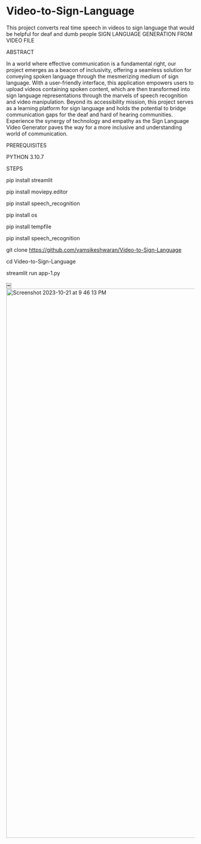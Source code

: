 # Video-to-Sign-Language
This project converts real time speech in videos to sign language that would be helpful for deaf and dumb people
SIGN LANGUAGE GENERATION FROM VIDEO FILE

ABSTRACT

In a world where effective communication is a fundamental right, our project emerges as a beacon of inclusivity, offering a seamless solution for conveying spoken language through the mesmerizing medium of sign language. With a user-friendly interface, this application empowers users to upload videos containing spoken content, which are then transformed into sign language representations through the marvels of speech recognition and video manipulation. Beyond its accessibility mission, this project serves as a learning platform for sign language and holds the potential to bridge communication gaps for the deaf and hard of hearing communities. Experience the synergy of technology and empathy as the Sign Language Video Generator paves the way for a more inclusive and understanding world of communication.

PREREQUISITES

PYTHON 3.10.7

STEPS

pip install streamlit

pip install moviepy.editor

pip install speech_recognition

pip install os

pip install tempfile

pip install speech_recognition

git clone https://github.com/vamsikeshwaran/Video-to-Sign-Language

cd Video-to-Sign-Language

streamlit run app-1.py
 
￼
<img width="1466" alt="Screenshot 2023-10-21 at 9 46 13 PM" src="https://github.com/vamsikeshwaran/Video-to-Sign-Language/assets/130983737/1f99c3ed-0127-4c94-a2a8-3415349c5209">
